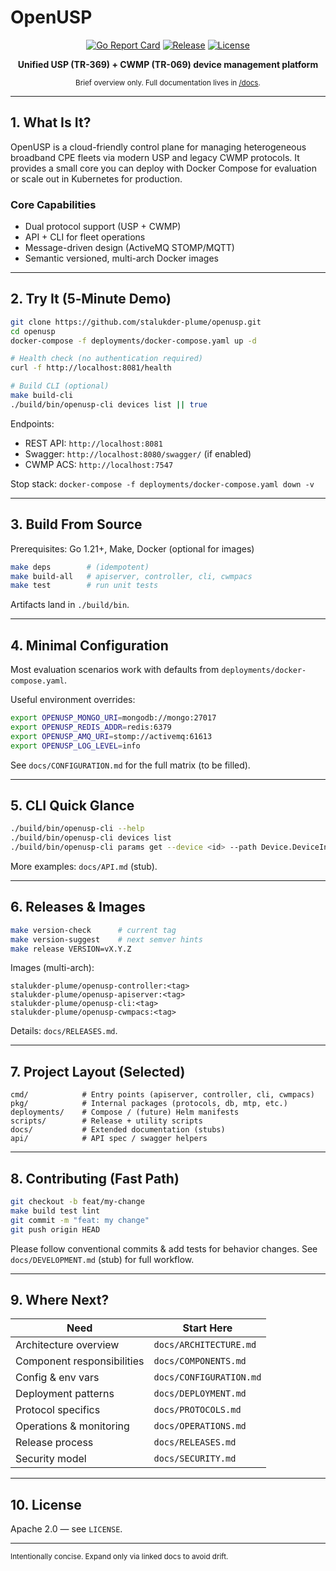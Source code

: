 # OpenUSP

<div align="center">

[![Go Report Card](https://goreportcard.com/badge/github.com/stalukder-plume/openusp)](https://goreportcard.com/report/github.com/stalukder-plume/openusp)
[![Release](https://img.shields.io/github/v/release/stalukder-plume/openusp?include_prereleases)](https://github.com/stalukder-plume/openusp/releases)
[![License](https://img.shields.io/badge/License-Apache%202.0-blue.svg)](LICENSE)

<strong>Unified USP (TR-369) + CWMP (TR-069) device management platform</strong>

<sub>Brief overview only. Full documentation lives in <a href="docs/README.md">/docs</a>.</sub>

</div>

---

## 1. What Is It?
OpenUSP is a cloud-friendly control plane for managing heterogeneous broadband CPE fleets via modern USP and legacy CWMP protocols. It provides a small core you can deploy with Docker Compose for evaluation or scale out in Kubernetes for production.

### Core Capabilities
- Dual protocol support (USP + CWMP)
- API + CLI for fleet operations
- Message-driven design (ActiveMQ STOMP/MQTT)
- Semantic versioned, multi-arch Docker images

---

## 2. Try It (5‑Minute Demo)

```bash
git clone https://github.com/stalukder-plume/openusp.git
cd openusp
docker-compose -f deployments/docker-compose.yaml up -d

# Health check (no authentication required)
curl -f http://localhost:8081/health

# Build CLI (optional)
make build-cli
./build/bin/openusp-cli devices list || true
```

Endpoints:
- REST API: `http://localhost:8081`
- Swagger: `http://localhost:8080/swagger/` (if enabled)
- CWMP ACS: `http://localhost:7547`

Stop stack: `docker-compose -f deployments/docker-compose.yaml down -v`

---

## 3. Build From Source
Prerequisites: Go 1.21+, Make, Docker (optional for images)

```bash
make deps        # (idempotent)
make build-all   # apiserver, controller, cli, cwmpacs
make test        # run unit tests
```

Artifacts land in `./build/bin`.

---

## 4. Minimal Configuration
Most evaluation scenarios work with defaults from `deployments/docker-compose.yaml`.

Useful environment overrides:
```bash
export OPENUSP_MONGO_URI=mongodb://mongo:27017
export OPENUSP_REDIS_ADDR=redis:6379
export OPENUSP_AMQ_URI=stomp://activemq:61613
export OPENUSP_LOG_LEVEL=info
```
See `docs/CONFIGURATION.md` for the full matrix (to be filled).

---

## 5. CLI Quick Glance
```bash
./build/bin/openusp-cli --help
./build/bin/openusp-cli devices list
./build/bin/openusp-cli params get --device <id> --path Device.DeviceInfo.ModelName
```
More examples: `docs/API.md` (stub).

---

## 6. Releases & Images
```bash
make version-check      # current tag
make version-suggest    # next semver hints
make release VERSION=vX.Y.Z
```
Images (multi-arch):
```
stalukder-plume/openusp-controller:<tag>
stalukder-plume/openusp-apiserver:<tag>
stalukder-plume/openusp-cli:<tag>
stalukder-plume/openusp-cwmpacs:<tag>
```
Details: `docs/RELEASES.md`.

---

## 7. Project Layout (Selected)
```
cmd/            # Entry points (apiserver, controller, cli, cwmpacs)
pkg/            # Internal packages (protocols, db, mtp, etc.)
deployments/    # Compose / (future) Helm manifests
scripts/        # Release + utility scripts
docs/           # Extended documentation (stubs)
api/            # API spec / swagger helpers
```

---

## 8. Contributing (Fast Path)
```bash
git checkout -b feat/my-change
make build test lint
git commit -m "feat: my change"
git push origin HEAD
```
Please follow conventional commits & add tests for behavior changes.
See `docs/DEVELOPMENT.md` (stub) for full workflow.

---

## 9. Where Next?
| Need | Start Here |
|------|------------|
| Architecture overview | `docs/ARCHITECTURE.md` |
| Component responsibilities | `docs/COMPONENTS.md` |
| Config & env vars | `docs/CONFIGURATION.md` |
| Deployment patterns | `docs/DEPLOYMENT.md` |
| Protocol specifics | `docs/PROTOCOLS.md` |
| Operations & monitoring | `docs/OPERATIONS.md` |
| Release process | `docs/RELEASES.md` |
| Security model | `docs/SECURITY.md` |

---

## 10. License
Apache 2.0 — see `LICENSE`.

---
<sub>Intentionally concise. Expand only via linked docs to avoid drift.</sub>
